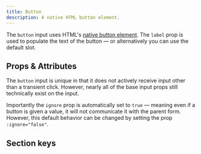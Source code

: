 ```yaml
---
title: Button
description: A native HTML button element.
---
```


<InputPageHero
title="Button input"
icon="IconInputButton"
:pro="false"
project-price=""
data-price=""></InputPageHero>

The `button` input uses HTML's [native button element](https://developer.mozilla.org/en-US/docs/Web/HTML/Element/button). The `label` prop is used to populate the text of the button — or alternatively you can use the default slot.

<example
name="Button input"
file="/_content/examples/button/button.vue"></example>

## Props & Attributes

The `button` input is unique in that it does not actively receive input other than a transient click. However, nearly all of the base input props still technically exist on the input.

Importantly the `ignore` prop is automatically set to `true` — meaning even if a button is given a value, it will not communicate it with the parent form. However, this default behavior can be changed by setting the prop `:ignore="false"`.

<reference-table input="button">
</reference-table>

## Section keys

<div>
  <formkit-input-diagram
    :schema="[
      {
        name: 'outer',
        children: [
          {
            name: 'messages',
            position: 'right',
            children: [
              {
                name: 'message',
                content: 'Validation messages about the button',
                position: 'right'
              }
            ]
          },
          {
            name: 'wrapper',
            position: 'right',
            children: [
              {
                name: 'button',
                position: 'left',
                class: 'flex button button--pro',
                children: [
                  {
                    name: 'prefix'
                  },
                  {
                    name: 'input',
                    content: 'Button Text Here',
                  },
                  {
                    name: 'suffix',
                    position: 'right'
                  }
                ]
              },
            ]
          },
          {
            name: 'help',
            content: 'This is a button.'
          }
        ]
      }
    ]"
  >
  </formkit-input-diagram>
</div>

<reference-table type="sectionKeys" primary="section-key" :without="['inner']">
</reference-table>
